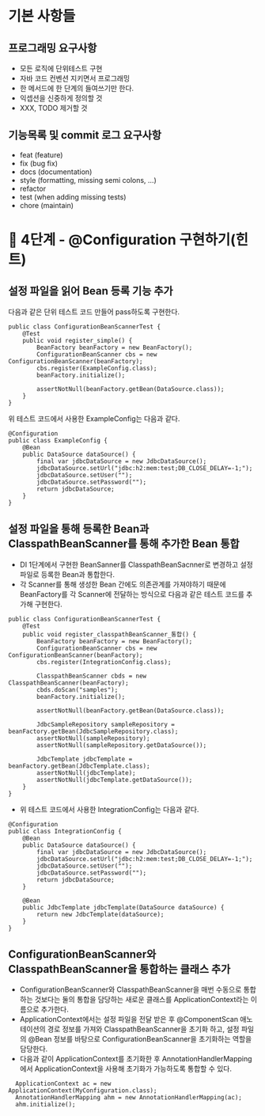 # 기본 사항들

## 프로그래밍 요구사항

- 모든 로직에 단위테스트 구현
- 자바 코드 컨벤션 지키면서 프로그래밍
- 한 메서드에 한 단계의 들여쓰기만 한다.
- 익셉션을 신중하게 정의할 것
- XXX, TODO 제거할 것

## 기능목록 및 commit 로그 요구사항

- feat (feature)
- fix (bug fix)
- docs (documentation)
- style (formatting, missing semi colons, …)
- refactor
- test (when adding missing tests)
- chore (maintain)

# 🚀 4단계 - @Configuration 구현하기(힌트)

## 설정 파일을 읽어 Bean 등록 기능 추가

다음과 같은 단위 테스트 코드 만들어 pass하도록 구현한다.

```
public class ConfigurationBeanScannerTest {
    @Test
    public void register_simple() {
        BeanFactory beanFactory = new BeanFactory();
        ConfigurationBeanScanner cbs = new ConfigurationBeanScanner(beanFactory);
        cbs.register(ExampleConfig.class);
        beanFactory.initialize();
        
        assertNotNull(beanFactory.getBean(DataSource.class)); 
    }
}
```

위 테스트 코드에서 사용한 ExampleConfig는 다음과 같다.

```
@Configuration
public class ExampleConfig {
    @Bean
    public DataSource dataSource() {
        final var jdbcDataSource = new JdbcDataSource();
        jdbcDataSource.setUrl("jdbc:h2:mem:test;DB_CLOSE_DELAY=-1;");
        jdbcDataSource.setUser("");
        jdbcDataSource.setPassword("");
        return jdbcDataSource;
    }
}
```

## 설정 파일을 통해 등록한 Bean과 ClasspathBeanScanner를 통해 추가한 Bean 통합

- DI 1단계에서 구현한 BeanSanner를 ClasspathBeanSacnner로 변경하고 설정 파일로 등록한 Bean과 통합한다.
- 각 Scanner를 통해 생성한 Bean 간에도 의존관계를 가져야하기 때문에 BeanFactory를 각 Scanner에 전달하는 방식으로 다음과 같은 테스트 코드를 추가해 구현한다.

```
public class ConfigurationBeanScannerTest {
    @Test
    public void register_classpathBeanScanner_통합() {
        BeanFactory beanFactory = new BeanFactory();
        ConfigurationBeanScanner cbs = new ConfigurationBeanScanner(beanFactory);
        cbs.register(IntegrationConfig.class);
        
        ClasspathBeanScanner cbds = new ClasspathBeanScanner(beanFactory);
        cbds.doScan("samples");
        beanFactory.initialize();
        
        assertNotNull(beanFactory.getBean(DataSource.class));
        
        JdbcSampleRepository sampleRepository = beanFactory.getBean(JdbcSampleRepository.class);
        assertNotNull(sampleRepository);
        assertNotNull(sampleRepository.getDataSource());
        
        JdbcTemplate jdbcTemplate = beanFactory.getBean(JdbcTemplate.class);
        assertNotNull(jdbcTemplate);
        assertNotNull(jdbcTemplate.getDataSource());
    }
}
```

- 위 테스트 코드에서 사용한 IntegrationConfig는 다음과 같다.

```
@Configuration
public class IntegrationConfig {
    @Bean
    public DataSource dataSource() {
        final var jdbcDataSource = new JdbcDataSource();
        jdbcDataSource.setUrl("jdbc:h2:mem:test;DB_CLOSE_DELAY=-1;");
        jdbcDataSource.setUser("");
        jdbcDataSource.setPassword("");
        return jdbcDataSource;
    }

    @Bean
    public JdbcTemplate jdbcTemplate(DataSource dataSource) {
        return new JdbcTemplate(dataSource);
    }
}
```

## ConfigurationBeanScanner와 ClasspathBeanScanner을 통합하는 클래스 추가

- ConfigurationBeanScanner와 ClasspathBeanScanner을 매번 수동으로 통합하는 것보다는 둘의 통합을 담당하는 새로운 클래스를 ApplicationContext라는 이름으로 추가한다.
- ApplicationContext에서는 설정 파일을 전달 받은 후 @ComponentScan 애노테이션의 경로 정보를 가져와 ClasspathBeanScanner을 초기화 하고, 설정 파일의 @Bean 정보를
  바탕으로 ConfigurationBeanScanner을 초기화하는 역할을 담당한다.
- 다음과 같이 ApplicationContext를 초기화한 후 AnnotationHandlerMapping에서 ApplicationContext을 사용해 초기화가 가능하도록 통합할 수 있다.

```
  ApplicationContext ac = new ApplicationContext(MyConfiguration.class);
  AnnotationHandlerMapping ahm = new AnnotationHandlerMapping(ac);
  ahm.initialize();
```
